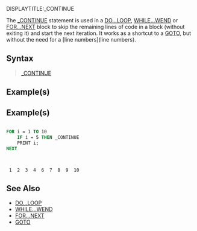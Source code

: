 DISPLAYTITLE:_CONTINUE

The [_CONTINUE](_CONTINUE) statement is used in a [DO...LOOP](DO...LOOP), [WHILE...WEND](WHILE...WEND) or [FOR...NEXT](FOR...NEXT) block to skip the remaining lines of code in a block (without exiting it) and start the next iteration. It works as a shortcut to a [GOTO](GOTO), but without the need for a [line numbers](line numbers). 


## Syntax

>  [_CONTINUE](_CONTINUE)


## Example(s)

## Example(s)


```vb

FOR i = 1 TO 10
    IF i = 5 THEN _CONTINUE
    PRINT i;
NEXT

```

```text


 1  2  3  4  6  7  8  9  10

```



## See Also

* [DO...LOOP](DO...LOOP)
* [WHILE...WEND](WHILE...WEND)
* [FOR...NEXT](FOR...NEXT)
* [GOTO](GOTO)



